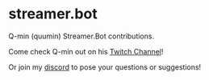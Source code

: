 # streamer.bot
Q-min (quumin) Streamer.Bot contributions.

Come check Q-min out on his [Twitch Channel](https://twitch.tv/quumin)!

Or join my [discord](http://discord.gg/2WsRXTcCyW) to pose your questions or suggestions!
